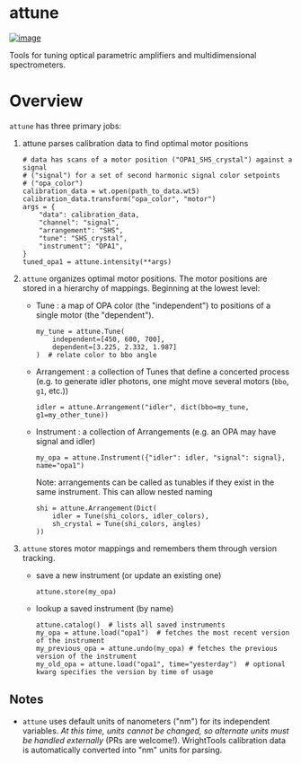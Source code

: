# attune

[![image](https://img.shields.io/badge/code%20style-black-000000.svg)](https://github.com/psf/black)

Tools for tuning optical parametric amplifiers and multidimensional spectrometers.

# Overview

`attune` has three primary jobs:

1.  attune parses calibration data to find optimal motor positions
    ```
    # data has scans of a motor position ("OPA1_SHS_crystal") against a signal
    # ("signal") for a set of second harmonic signal color setpoints
    # ("opa_color")
    calibration_data = wt.open(path_to_data.wt5)
    calibration_data.transform("opa_color", "motor")
    args = {
        "data": calibration_data,
        "channel": "signal",
        "arrangement": "SHS",
        "tune": "SHS_crystal",
        "instrument": "OPA1",
    }
    tuned_opa1 = attune.intensity(**args)
    ```

2.  `attune` organizes optimal motor positions.  The motor positions are stored in a hierarchy of mappings.  Beginning at the lowest level:

    * Tune : a map of OPA color (the "independent") to positions of a single motor (the "dependent").  
        ```
        my_tune = attune.Tune(
            independent=[450, 600, 700],
            dependent=[3.225, 2.332, 1.987]
        )  # relate color to bbo angle
        ```

    * Arrangement : a collection of Tunes that define a concerted process (e.g. to generate idler photons, one might move several motors (`bbo`, `g1`, etc.))
        ```
        idler = attune.Arrangement("idler", dict(bbo=my_tune, g1=my_other_tune))
        ```

    * Instrument : a collection of Arrangements (e.g. an OPA may have signal and idler)
        ```
        my_opa = attune.Instrument({"idler": idler, "signal": signal}, name="opa1")
        ```

        Note: arrangements can be called as tunables if they exist in the same instrument.  This can allow nested naming
        ```
        shi = attune.Arrangement(Dict(
            idler = Tune(shi_colors, idler_colors), 
            sh_crystal = Tune(shi_colors, angles)
        )) 
        ```

3. `attune` stores motor mappings and remembers them through version tracking. 
    * save a new instrument (or update an existing one)
        ```
        attune.store(my_opa)
        ```

    * lookup a saved instrument (by name)
        ```
        attune.catalog()  # lists all saved instruments
        my_opa = attune.load("opa1")  # fetches the most recent version of the instrument
        my_previous_opa = attune.undo(my_opa) # fetches the previous version of the instrument
        my_old_opa = attune.load("opa1", time="yesterday")  # optional kwarg specifies the version by time of usage    
        ```


## Notes

* `attune` uses default units of nanometers ("nm") for its independent variables.
    _At this time, units cannot be changed, so alternate units must be handled externally_ (PRs are welcome!).
    WrightTools calibration data is automatically converted into "nm" units for parsing.


